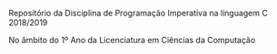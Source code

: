 Repositório da Disciplina de Programação Imperativa na linguagem C 2018/2019

No âmbito do 1º Ano da Licenciatura em Ciências da Computação
